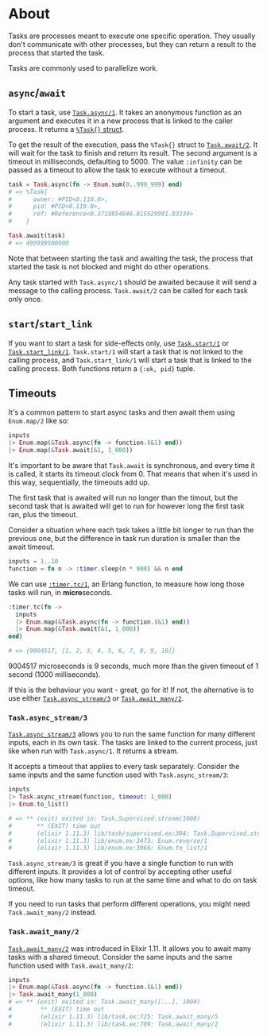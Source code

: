 # About

Tasks are processes meant to execute one specific operation.
They usually don't communicate with other processes, but they can return a result to the process that started the task.

Tasks are commonly used to parallelize work.

## `async`/`await`

To start a task, use [`Task.async/1`][task-async]. It takes an anonymous function as an argument and executes it in a new process that is linked to the caller process. It returns a [`%Task{}` struct][task-struct].

To get the result of the execution, pass the `%Task{}` struct to [`Task.await/2`][task-await]. It will wait for the task to finish and return its result. The second argument is a timeout in milliseconds, defaulting to 5000. The value `:infinity` can be passed as a timeout to allow the task to execute without a timeout.

```elixir
task = Task.async(fn -> Enum.sum(0..999_999) end)
# => %Task{
#      owner: #PID<0.110.0>,
#      pid: #PID<0.119.0>,
#      ref: #Reference<0.3715954046.815529991.83334>
#    }

Task.await(task)
# => 499999500000
```

Note that between starting the task and awaiting the task, the process that started the task is not blocked and might do other operations.

Any task started with `Task.async/1` should be awaited because it will send a message to the calling process. `Task.await/2` can be called for each task only once.

## `start`/`start_link`

If you want to start a task for side-effects only, use [`Task.start/1`][task-start] or [`Task.start_link/1`][task-start-link]. `Task.start/1` will start a task that is not linked to the calling process, and `Task.start_link/1` will start a task that is linked to the calling process. Both functions return a `{:ok, pid}` tuple.

## Timeouts

It's a common pattern to start async tasks and then await them using `Enum.map/2` like so:

```elixir
inputs
|> Enum.map(&Task.async(fn -> function.(&1) end))
|> Enum.map(&Task.await(&1, 1_000))
```

It's important to be aware that `Task.await` is synchronous, and every time it is called, it starts its timeout clock from 0. That means that when it's used in this way, sequentially, the timeouts add up.

The first task that is awaited will run no longer than the timout, but the second task that is awaited will get to run for however long the first task ran, plus the timeout.

Consider a situation where each task takes a little bit longer to run than the previous one, but the difference in task run duration is smaller than the await timeout.

```elixir
inputs = 1..10
function = fn n -> :timer.sleep(n * 900) && n end
```

We can use [`:timer.tc/1`][erlang-timer-tc], an Erlang function, to measure how long those tasks will run, in **micro**seconds.

```elixir
:timer.tc(fn ->
  inputs
  |> Enum.map(&Task.async(fn -> function.(&1) end))
  |> Enum.map(&Task.await(&1, 1_000))
end)

# => {9004517, [1, 2, 3, 4, 5, 6, 7, 8, 9, 10]}
```

9004517 microseconds is 9 seconds, much more than the given timeout of 1 second (1000 milliseconds).

If this is the behaviour you want - great, go for it! If not, the alternative is to use either [`Task.async_stream/3`][task-async-stream] or [`Task.await_many/2`][task-await-many].

### `Task.async_stream/3`

[`Task.async_stream/3`][task-async-stream] allows you to run the same function for many different inputs, each in its own task. The tasks are linked to the current process, just like when run with `Task.async/1`. It returns a stream.

It accepts a timeout that applies to every task separately. Consider the same inputs and the same function used with `Task.async_stream/3`:

```elixir
inputs
|> Task.async_stream(function, timeout: 1_000)
|> Enum.to_list()

# => ** (exit) exited in: Task.Supervised.stream(1000)
#       ** (EXIT) time out
#       (elixir 1.11.3) lib/task/supervised.ex:304: Task.Supervised.stream_reduce/7
#       (elixir 1.11.3) lib/enum.ex:3473: Enum.reverse/1
#       (elixir 1.11.3) lib/enum.ex:3066: Enum.to_list/1
```

`Task.async_stream/3` is great if you have a single function to run with different inputs. It provides a lot of control by accepting other useful options, like how many tasks to run at the same time and what to do on task timeout.

If you need to run tasks that perform different operations, you might need `Task.await_many/2` instead.

### `Task.await_many/2`

[`Task.await_many/2`][task-await-many] was introduced in Elixir 1.11. It allows you to await many tasks with a shared timeout. Consider the same inputs and the same function used with `Task.await_many/2`:

```elixir
inputs
|> Enum.map(&Task.async(fn -> function.(&1) end))
|> Task.await_many(1_000)
# => ** (exit) exited in: Task.await_many([...], 1000)
#        ** (EXIT) time out
#        (elixir 1.11.3) lib/task.ex:725: Task.await_many/5
#        (elixir 1.11.3) lib/task.ex:709: Task.await_many/2
```

[elixir-forum-await-many]: https://elixirforum.com/t/new-function-task-await-many/27364
[erlang-timer-tc]: https://erlang.org/doc/man/timer.html#tc-1
[task-await-many]: https://hexdocs.pm/elixir/Task.html#await_many/2
[task-async-stream]: https://hexdocs.pm/elixir/Task.html#async_stream/3
[task-async]: https://hexdocs.pm/elixir/Task.html#async/1
[task-await]: https://hexdocs.pm/elixir/Task.html#await/2
[task-struct]: https://hexdocs.pm/elixir/Task.html#__struct__/0
[task-start]: https://hexdocs.pm/elixir/Task.html#start/1
[task-start-link]: https://hexdocs.pm/elixir/Task.html#start_link/1
